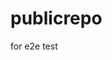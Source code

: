 # publicrepo
for e2e test

































































































































